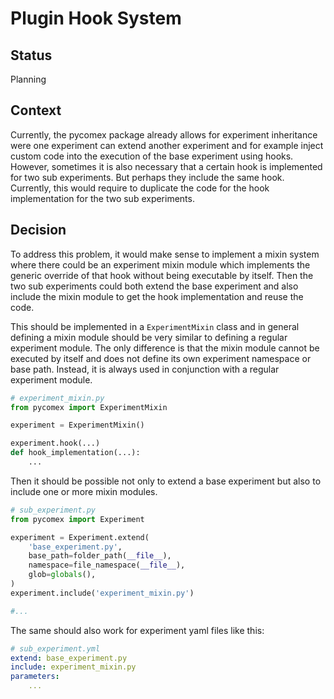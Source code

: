 # Plugin Hook System

## Status

Planning

## Context

Currently, the pycomex package already allows for experiment inheritance were one experiment can extend another experiment and for example inject custom code into the execution of the base experiment using hooks. However, sometimes it is also necessary that a certain hook is implemented for two sub experiments. But perhaps they include the same hook. Currently, this would require to duplicate the code for the hook implementation for the two sub experiments.

## Decision

To address this problem, it would make sense to implement a mixin system where there could be an experiment mixin module which implements the generic override of that hook without being executable by itself. Then the two sub experiments could both extend the base experiment and also include the mixin module to get the hook implementation and reuse the code.

This should be implemented in a ``ExperimentMixin`` class and in general defining a mixin module should be very similar to defining a regular experiment module. The only difference is that the mixin module cannot be executed by itself and does not define its own experiment namespace or base path. Instead, it is always used in conjunction with a regular experiment module.

```python
# experiment_mixin.py
from pycomex import ExperimentMixin

experiment = ExperimentMixin()

experiment.hook(...)
def hook_implementation(...):
    ...
```

Then it should be possible not only to extend a base experiment but also to include one or more mixin modules.

```python
# sub_experiment.py
from pycomex import Experiment

experiment = Experiment.extend(
    'base_experiment.py',
    base_path=folder_path(__file__),
    namespace=file_namespace(__file__),
    glob=globals(),
)
experiment.include('experiment_mixin.py')

#...
```

The same should also work for experiment yaml files like this:

```yaml
# sub_experiment.yml
extend: base_experiment.py
include: experiment_mixin.py
parameters:
    ...
```